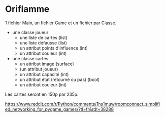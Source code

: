 # Oriflamme
1 fichier Main, un fichier Game et un fichier par Classe.
- une classe joueur
	- une liste de cartes (list)
	- une liste défausse (list)
	- un attribut points d'influence (int)
 	- un attribut couleur (int)
- une classe cartes
	- un attribut image (surface)
	- (un attribut joueur)
	- un attribut capacité (int)
	- un attribut état (retourné ou pas) (bool)
	- un attribut couleur (int)

Les cartes seront en 150p par 235p.

https://www.reddit.com/r/Python/comments/1hs1muw/roomconnect_simplified_networking_for_pygame_games/?tl=fr&rdt=38288
